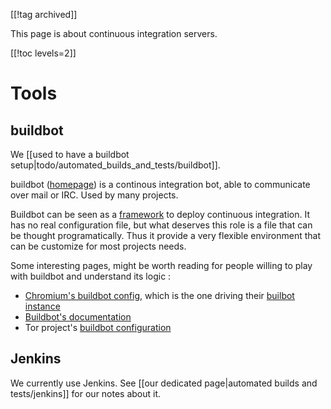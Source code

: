[[!tag archived]]

This page is about continuous integration servers.

[[!toc levels=2]]

# Tools

## buildbot

We [[used to have a buildbot setup|todo/automated_builds_and_tests/buildbot]].

buildbot ([homepage](http://buildbot.net)) is a continous integration
bot, able to communicate over mail or IRC. Used by many projects.

Buildbot can be seen as a [framework](http://jacobian.org/writing/buildbot/) to
deploy continuous integration. It has no real configuration file, but
what deserves this role is a file that can be thought programatically.
Thus it provide a very flexible environment that can be customize for
most projects needs.

Some interesting pages, might be worth reading for people willing to
play with buildbot and understand its logic :

* [Chromium's buildbot config](http://src.chromium.org/viewvc/chrome/trunk/tools/build),
  which is the one driving their [builbot instance](http://build.chromium.org/)
* [Buildbot's documentation](http://buildbot.net/buildbot/docs/latest/)
* Tor project's [buildbot
  configuration](https://gitweb.torproject.org/admin/buildbot-conf.git)

## Jenkins

We currently use Jenkins. See [[our dedicated page|automated builds
and tests/jenkins]] for our notes about it.
